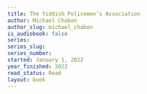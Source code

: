 ```yaml
---
title: The Yiddish Policemen’s Association
author: Michael Chabon
author_slug: michael_chabon
is_audiobook: false
series: 
series_slug: 
series_number: 
started: January 1, 2022
year_finished: 2022
read_status: Read
layout: book
---
```

